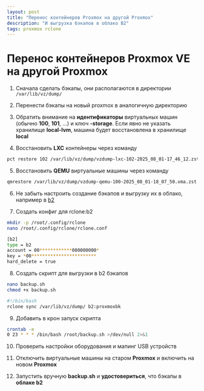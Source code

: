 ```yaml
---
layout: post
title: "Перенос контейнеров Proxmox на другой Proxmox"
description: "И выгрузка бэкапов в облако B2"
tags: proxmox rclone
---
```


# Перенос контейнеров Proxmox VE на другой Proxmox

1. Сначала сделать бэкапы, они располагаются в директории
`/var/lib/vz/dump/`

2. Перенести бэкапы на новый proxmox в аналогичную директорию

3. Обратить внимание на **идентификаторы** виртуальных машин (обычно **100**, **101**, ...) и ключ **-storage**. 
   Если явно не указать хранилище **local-lvm**, машина будет восстановлена в хранилище **local**

4. Восстановить **LXC** контейнеры через команду

```sh
pct restore 102 /var/lib/vz/dump/vzdump-lxc-102-2025_08_01-17_46_12.zst -storage local-lvm
```

5. Восстановить **QEMU** виртуальные машины через команду

```sh
qmrestore /var/lib/vz/dump/vzdump-qemu-100-2025_08_01-18_07_50.vma.zst 100 -storage local-lvm
```

6. Не забыть настроить создание бэкапов и выгрузку их в облако, например в [b2](https://www.backblaze.com/cloud-storage)

7. Создать конфиг для rclone:b2

```sh
mkdir -p /root/.config/rclone
nano /root/.config/rclone/rclone.conf

[b2]
type = b2
account = 00************000000000*
key = *00************************
hard_delete = true
```

8. Создать скрипт для выгрузки в b2 бэкапов

```sh
nano backup.sh
chmod +x backup.sh

#!/bin/bash
rclone sync /var/lib/vz/dump/ b2:proxmoxbk
```

9. Добавить в крон запуск скрипта

```sh
crontab -e
0 23 * * * /bin/bash /root/backup.sh >/dev/null 2>&1
```

10.  Проверить настройки оборудования и мапинг USB устройств

11.  Отключить виртуальные машины на старом **Proxmox** и включить на новом **Proxmox**

12.  Запустить вручную **backup.sh** и **удостовериться**, что бэкапы в **облаке b2**